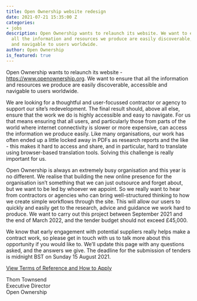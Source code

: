 ```yaml
---
title: Open Ownership website redesign
date: 2021-07-21 15:35:00 Z
categories:
- jobs
description: Open Ownership wants to relaunch its website. We want to ensure that
  all the information and resources we produce are easily discoverable, accessible
  and navigable to users worldwide.
author: Open Ownership
is_featured: true
---
```


Open Ownership wants to relaunch its website - https://www.openownership.org. We want to ensure that all the information and resources we produce are easily discoverable, accessible and navigable to users worldwide. 

We are looking for a thoughtful and user-focussed contractor or agency to support our site’s redevelopment. The final result should, above all else, ensure that the work we do is highly accessible and easy to navigate. For us that means ensuring that all users, and particularly those from parts of the world where internet connectivity is slower or more expensive, can access the information we produce easily. Like many organisations, our work has often ended up a little locked away in PDFs as research reports and the like - this makes it hard to access and share, and in particular, hard to translate using browser-based translation tools. Solving this challenge is really important for us.

Open Ownership is always an extremely busy organisation and this year is no different. We realise that building the new online presence for the organisation isn’t something that we can just outsource and forget about, but we want to be led by whoever we appoint. So we really want to hear from contractors or agencies who can bring well-structured thinking to how we create simple workflows through the site. This will allow our users to  quickly and easily get to the research, advice and guidance we work hard to produce. We want to carry out this project between September 2021 and the end of March 2022, and the tender budget should not exceed £45,000.

We know that early engagement with potential suppliers really helps make a contract work, so please get in touch with us to talk more about this opportunity if you would like to. We’ll update this page with any questions asked, and the answers we give. The deadline for the submission of tenders is midnight BST on Sunday 15 August 2021.

[View Terms of Reference and How to Apply](/uploads/website-redesign-tor-july-2021.pdf)

Thom Townsend<br/>
Executive Director<br/>
Open Ownership